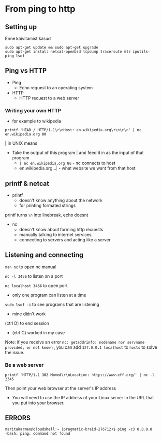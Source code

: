 # From ping to http
## Setting up
Enne käivitamist käsud
```
sudo apt-get update && sudo apt-get upgrade
sudo apt-get install netcat-openbsd tcpdump traceroute mtr iputils-ping lsof
```
## Ping vs HTTP
- Ping
  - Echo request to an operating system
- HTTP
  - HTTP recuest to a web server
### Writing your own HTTP
- for example to wikipedia

``printf 'HEAD / HTTP/1.1\r\nHost: en.wikipedia.org\r\n\r\n' | nc en.wikipedia.org 80``

| in UNIX means
- Take the output of this program | and feed it in as the input of that program
    - `| nc en.wikipedia.org 80` - nc connects to host
    - en.wikipedia.org...| - what website we want from that host
      
## printf & netcat
- printf
  - doesn't know anything about the network
  - for printing formated strings

printf turns `\n` into linebreak, echo doesnt
- nc
  - doesn't know about forming http recuests
  - manually talking to internet services
  - connecting to servers and acting like a server

## Listening and connecting
`man nc` to open nc manual

`nc -l 3456` to listen on a port

`nc localhost 3456` to open port
- only one program can listen at a time

``sudo lsof -i`` to see programs that are listening
  - mine didn't work

(ctrl D) to end session
  - (ctrl C) worked in my case

Note: if you receive an error `nc: getaddrinfo: nodename nor servname provided, or not known` , you can add ``127.0.0.1 localhost`` to ``hosts`` to solve the issue.
### Be a web server
``printf 'HTTP/1.1 302 Moved\r\nLocation: https://www.eff.org/' | nc -l 2345``

Then point your web browser at the server's IP address
- You will need to use the IP address of your Linux server in the URL that you put into your browser.

## ERRORS
```
maritakarmen@cloudshell:~ (pragmatic-braid-276712)$ ping -c3 8.8.8.8
-bash: ping: command not found
```
